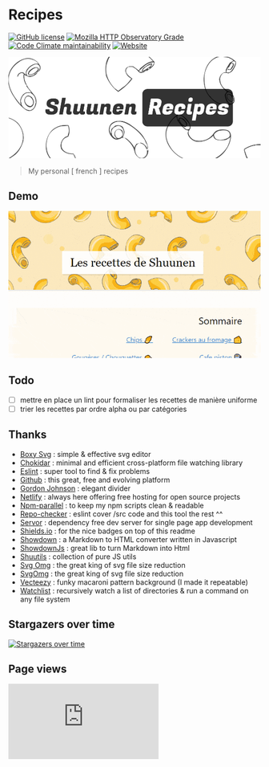 # Recipes

<!-- markdownlint-disable MD043 -->
[![GitHub license](https://img.shields.io/github/license/shuunen/recipes.svg?color=informational)](https://github.com/Shuunen/recipes/blob/master/LICENSE)
[![Mozilla HTTP Observatory Grade](https://img.shields.io/mozilla-observatory/grade/recettes-shuunen.netlify.app.svg?publish)](https://observatory.mozilla.org/analyze/recettes-shuunen.netlify.app)
[![Code Climate maintainability](https://img.shields.io/codeclimate/maintainability/Shuunen/recipes?style=flat)](https://codeclimate.com/github/Shuunen/recipes)
[![Website](https://img.shields.io/website/https/recettes-shuunen.netlify.app.svg)](https://recettes-shuunen.netlify.app)

![logo](docs/logo.svg)

> My personal [ french ] recipes

## Demo

![demo](docs/demo.gif)

## Todo

- [ ] mettre en place un lint pour formaliser les recettes de manière uniforme
- [ ] trier les recettes par ordre alpha ou par catégories

## Thanks

- [Boxy Svg](https://boxy-svg.com) : simple & effective svg editor
- [Chokidar](https://github.com/paulmillr/chokidar) : minimal and efficient cross-platform file watching library
- [Eslint](https://eslint.org) : super tool to find & fix problems
- [Github](https://github.com) : this great, free and evolving platform
- [Gordon Johnson](https://pixabay.com/users/GDJ-1086657) : elegant divider
- [Netlify](https://netlify.com/) : always here offering free hosting for open source projects
- [Npm-parallel](https://github.com/spion/npm-parallel) : to keep my npm scripts clean & readable
- [Repo-checker](https://github.com/Shuunen/repo-checker) : eslint cover /src code and this tool the rest ^^
- [Servor](https://github.com/lukejacksonn/servor) : dependency free dev server for single page app development
- [Shields.io](https://shields.io) : for the nice badges on top of this readme
- [Showdown](https://github.com/showdownjs/showdown) : a Markdown to HTML converter written in Javascript
- [ShowdownJs](https://github.com/showdownjs/showdown) : great lib to turn Markdown into Html
- [Shuutils](https://github.com/Shuunen/shuutils) : collection of pure JS utils
- [Svg Omg](https://jakearchibald.github.io/svgomg/) : the great king of svg file size reduction
- [SvgOmg](https://jakearchibald.github.io/svgomg/) : the great king of svg file size reduction
- [Vecteezy](https://www.vecteezy.com/free-vector/macaroni) : funky macaroni pattern background (I made it repeatable)
- [Watchlist](https://github.com/lukeed/watchlist) : recursively watch a list of directories & run a command on any file system

## Stargazers over time

[![Stargazers over time](https://starchart.cc/Shuunen/recipes.svg?variant=adaptive)](https://starchart.cc/Shuunen/recipes)

## Page views

[![Free Website Counter](https://www.websitecounterfree.com/c.php?d=9&id=63986&s=12)](https://www.websitecounterfree.com)
